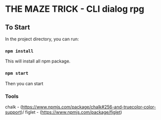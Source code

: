 # THE MAZE TRICK - CLI dialog rpg

## To Start
In the project directory, you can run:

### `npm install`
This will install all npm package.

### `npm start`
Then you can start 

### Tools
chalk - (https://www.npmjs.com/package/chalk#256-and-truecolor-color-support)/
figlet - (https://www.npmjs.com/package/figlet)
